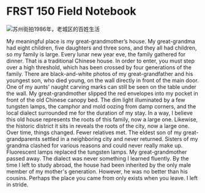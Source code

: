 # FRST 150 Field Notebook

![苏州街拍1986年，老城区的百姓生活](https://shuanaX.github.io//img/e0b8-hsmkfyn3737320.jpg)

My meaningful place is my great-grandmother’s house. 
My great-grandma had eight children, five daughters and three sons, and they all had children, so my family is large. Every lunar new year eve, the family gathered for dinner. That is a traditional Chinese house. In order to enter, you must step over a high threshold, which has been crossed by four generations of the family. There are black-and-white photos of my great-grandfather and his youngest son, who died young, on the wall directly in front of the main door. One of my aunts' naught carving marks can still be seen on the table under the wall. My great-grandmother slipped the red envelopes into my pocket in front of the old Chinese canopy bed. The dim light illuminated by a few tungsten lamps, the camphor and mold oozing from damp corners, and the local dialect surrounded me for the duration of my stay.
In a way, I believe this old house represents the roots of this family, now a large one. Likewise, the historic district it sits in reveals the roots of the city, now a large one.
Over time, things changed. Fewer relatives met. The eldest son of my great-grandparents settled in a neighboring city and never returned. Sisters of my grandma clashed for various reasons and could never really make up. Fluorescent lamps replaced the tungsten lamps. My great-grandmother passed away. The dialect was never something I learned fluently.
By the time I left to study abroad, the house had been inherited by the only male member of my mother's generation. However, he was no better than his cousins.
Perhaps the place you came from only exists when you leave. I left in stride.